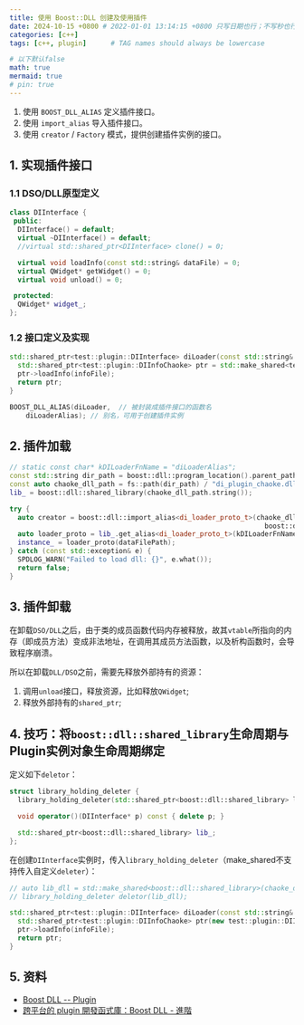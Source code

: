 ```yaml
---
title: 使用 Boost::DLL 创建及使用插件
date: 2024-10-15 +0800 # 2022-01-01 13:14:15 +0800 只写日期也行；不写秒也行；这样也行 2022-03-09T00:55:42+08:00
categories: [c++]
tags: [c++, plugin]      # TAG names should always be lowercase

# 以下默认false
math: true
mermaid: true
# pin: true
---
```



1. 使用 `BOOST_DLL_ALIAS` 定义插件接口。
2. 使用 `import_alias` 导入插件接口。
3. 使用 `creator` / `Factory` 模式，提供创建插件实例的接口。

## 1. 实现插件接口 ##

### 1.1 DSO/DLL原型定义 ###

```c++
class DIInterface {
 public:
  DIInterface() = default;
  virtual ~DIInterface() = default;
  //virtual std::shared_ptr<DIInterface> clone() = 0;

  virtual void loadInfo(const std::string& dataFile) = 0;
  virtual QWidget* getWidget() = 0;
  virtual void unload() = 0;

 protected:
  QWidget* widget_;
};
```

### 1.2 接口定义及实现 ###

```c++
std::shared_ptr<test::plugin::DIInterface> diLoader(const std::string& infoFile) {
  std::shared_ptr<test::plugin::DIInfoChaoke> ptr = std::make_shared<test::plugin::DIInfoChaoke>();
  ptr->loadInfo(infoFile);
  return ptr;
}

BOOST_DLL_ALIAS(diLoader,  // 被封装成插件接口的函数名
    diLoaderAlias); // 别名，可用于创建插件实例
```

## 2. 插件加载 ##

```c++
// static const char* kDILoaderFnName = "diLoaderAlias";
const std::string dir_path = boost::dll::program_location().parent_path().string();
const auto chaoke_dll_path = fs::path(dir_path) / "di_plugin_chaoke.dll";
lib_ = boost::dll::shared_library(chaoke_dll_path.string());

try {
  auto creator = boost::dll::import_alias<di_loader_proto_t>(chaoke_dll_path.string(), kDILoaderFnName,
                                                               boost::dll::load_mode::append_decorations);
  auto loader_proto = lib_.get_alias<di_loader_proto_t>(kDILoaderFnName);
  instance_ = loader_proto(dataFilePath);
} catch (const std::exception& e) {
  SPDLOG_WARN("Failed to load dll: {}", e.what());
  return false;
}
```

## 3. 插件卸载 ##

在卸载`DSO/DLL`之后，由于类的成员函数代码内存被释放，故其`vtable`所指向的内存（即成员方法）变成非法地址，在调用其成员方法函数，以及析构函数时，会导致程序崩溃。

所以在卸载`DLL/DSO`之前，需要先释放外部持有的资源：

1. 调用`unload`接口，释放资源，比如释放`QWidget`;
2. 释放外部持有的`shared_ptr`;

## 4. 技巧：将`boost::dll::shared_library`生命周期与Plugin实例对象生命周期绑定 ##

定义如下`deletor`：

```c++
struct library_holding_deleter {
  library_holding_deleter(std::shared_ptr<boost::dll::shared_library> libDLL) : lib_(libDLL) {}

  void operator()(DIInterface* p) const { delete p; }

  std::shared_ptr<boost::dll::shared_library> lib_;
};
```

在创建`DIInterface`实例时，传入`library_holding_deleter`（make_shared不支持传入自定义`deleter`）：

```c++
// auto lib_dll = std::make_shared<boost::dll::shared_library>(chaoke_dll_path.string());
// library_holding_deleter deletor(lib_dll);

std::shared_ptr<test::plugin::DIInterface> diLoader(const std::string& infoFile, library_holding_deleter deletor) {
  std::shared_ptr<test::plugin::DIInfoChaoke> ptr(new test::plugin::DIInfoChaoke, deletor);
  ptr->loadInfo(infoFile);
  return ptr;
}
```

## 5. 资料 ##

* [Boost DLL -- Plugin](https://www.boost.org/doc/libs/1_86_0/doc/html/boost_dll/tutorial.html)
* [跨平台的 plugin 開發函式庫：Boost DLL - 進階](https://viml.nchc.org.tw/archive_blog_614/)
